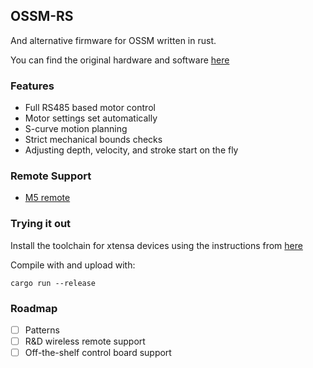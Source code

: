## OSSM-RS

And alternative firmware for OSSM written in rust.

You can find the original hardware and software [here](https://github.com/KinkyMakers/OSSM-hardware/tree/master)

### Features

- Full RS485 based motor control
- Motor settings set automatically
- S-curve motion planning
- Strict mechanical bounds checks
- Adjusting depth, velocity, and stroke start on the fly

### Remote Support

- [M5 remote](https://github.com/ortlof/OSSM-M5-Remote)

### Trying it out

Install the toolchain for xtensa devices using the instructions from [here](https://docs.espressif.com/projects/rust/book/getting-started/toolchain.html#xtensa-devices)

Compile with and upload with:
```
cargo run --release
```

### Roadmap

- [ ] Patterns
- [ ] R&D wireless remote support
- [ ] Off-the-shelf control board support
